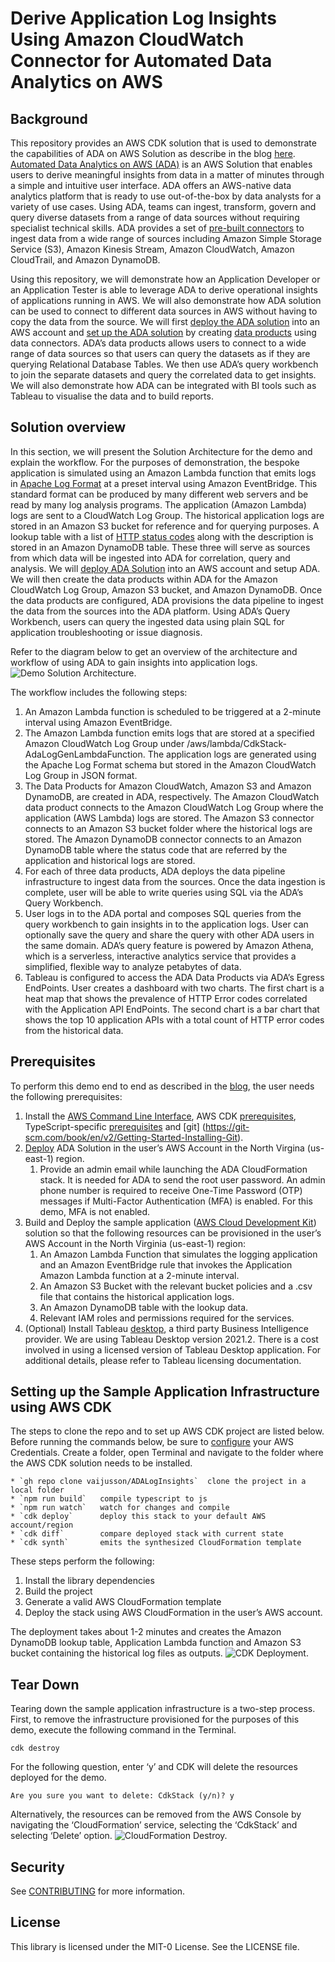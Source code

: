 # Derive Application Log Insights Using Amazon CloudWatch Connector for Automated Data Analytics on AWS

## Background
 This repository provides an AWS CDK solution that is used to demonstrate the capabilities of ADA on AWS Solution as describe in the blog [here](link). [Automated Data Analytics on AWS (ADA)](https://aws.amazon.com/solutions/implementations/automated-data-analytics-on-aws/) is an AWS Solution that enables users to derive meaningful insights from data in a matter of minutes through a simple and intuitive user interface. ADA offers an AWS-native data analytics platform that is ready to use out-of-the-box by data analysts for a variety of use cases. Using ADA, teams can ingest, transform, govern and query diverse datasets from a range of data sources without requiring specialist technical skills. ADA provides a set of [pre-built connectors](https://docs.aws.amazon.com/solutions/latest/automated-data-analytics-on-aws/data-connectors-guide.html) to ingest data from a wide range of sources including Amazon Simple Storage Service (S3), Amazon Kinesis Stream, Amazon CloudWatch, Amazon CloudTrail, and Amazon DynamoDB. 

Using this repository, we will demonstrate how an Application Developer or an Application Tester is able to leverage ADA to derive operational insights of applications running in AWS. We will also demonstrate how ADA solution can be used to connect to different data sources in AWS without having to copy the data from the source. We will first [deploy the ADA solution](https://docs.aws.amazon.com/solutions/latest/automated-data-analytics-on-aws/deploy-the-solution.html) into an AWS account and [set up the ADA solution](https://docs.aws.amazon.com/solutions/latest/automated-data-analytics-on-aws/setting-up-automated-data-analytics-on-aws.html) by creating [data products](https://docs.aws.amazon.com/solutions/latest/automated-data-analytics-on-aws/creating-data-products.html) using data connectors. ADA’s data products allows users to connect to a wide range of data sources so that users can query the datasets as if they are querying Relational Database Tables. We then use ADA’s query workbench to join the separate datasets and query the correlated data to get insights. We will also demonstrate how ADA can be integrated with BI tools such as Tableau to visualise the data and to build reports. 

## Solution overview

In this section, we will present the Solution Architecture for the demo and explain the workflow. For the purposes of demonstration, the bespoke application is simulated using an Amazon Lambda function that emits logs in [Apache Log Format](https://httpd.apache.org/docs/2.4/logs.html#accesslog) at a preset interval using Amazon EventBridge. This standard format can be produced by many different web servers and be read by many log analysis programs. The application (Amazon Lambda) logs are sent to a CloudWatch Log Group. The historical application logs are stored in an Amazon S3 bucket for reference and for querying purposes. A lookup table with a list of [HTTP status codes](https://httpd.apache.org/docs/2.4/logs.html#accesslog) along with the description is stored in an Amazon DynamoDB table. These three will serve as sources from which data will be ingested into ADA for correlation, query and analysis. We will [deploy ADA Solution](https://docs.aws.amazon.com/solutions/latest/automated-data-analytics-on-aws/deploy-the-solution.html) into an AWS account and setup ADA. We will then create the data products within ADA for the Amazon CloudWatch Log Group, Amazon S3 bucket, and Amazon DynamoDB. Once the data products are configured, ADA provisions the data pipeline to ingest the data from the sources into the ADA platform. Using ADA’s Query Workbench, users can query the ingested data using plain SQL for application troubleshooting or issue diagnosis. 

Refer to the diagram below to get an overview of the architecture and workflow of using ADA to gain insights into application logs.
![Demo Solution Architecture.](./image/SA.png "Demo Solution Architecture.")

The workflow includes the following steps:
1. An Amazon Lambda function is scheduled to be triggered at a 2-minute interval using Amazon EventBridge.
1. The Amazon Lambda function emits logs that are stored at a specified Amazon CloudWatch Log Group under /aws/lambda/CdkStack-AdaLogGenLambdaFunction. The application logs are generated using the Apache Log Format schema but stored in the Amazon CloudWatch Log Group in JSON format.
1. The Data Products for Amazon CloudWatch, Amazon S3 and Amazon DynamoDB, are created in ADA, respectively. The Amazon CloudWatch data product connects to the Amazon CloudWatch Log Group where the application (AWS Lambda) logs are stored. The Amazon S3 connector connects to an Amazon S3 bucket folder where the historical logs are stored. The Amazon DynamoDB connector connects to an Amazon DynamoDB table where the status code that are referred by the application and historical logs are stored.
1. For each of three data products, ADA deploys the data pipeline infrastructure to ingest data from the sources. Once the data ingestion is complete, user will be able to write queries using SQL via the ADA’s Query Workbench.
1. User logs in to the ADA portal and composes SQL queries from the query workbench to gain insights in to the application logs. User can optionally save the query and share the query with other ADA users in the same domain. ADA’s query feature is powered by Amazon Athena, which is a serverless, interactive analytics service that provides a simplified, flexible way to analyze petabytes of data.
1. Tableau is configured to access the ADA Data Products via ADA’s Egress EndPoints. User creates a dashboard with two charts. The first chart is a heat map that shows the prevalence of HTTP Error codes correlated with the Application API EndPoints. The second chart is a bar chart that shows the top 10 application APIs with a total count of HTTP error codes from the historical data.

## Prerequisites

To perform this demo end to end as described in the [blog](link), the user needs the following prerequisites:

1. Install the [AWS Command Line Interface](https://aws.amazon.com/cli/), AWS CDK [prerequisites](https://docs.aws.amazon.com/cdk/v2/guide/work-with.html), TypeScript-specific [prerequisites](https://docs.aws.amazon.com/cdk/v2/guide/work-with-cdk-typescript.html) and [git] (https://git-scm.com/book/en/v2/Getting-Started-Installing-Git).
1. [Deploy](https://docs.aws.amazon.com/solutions/latest/automated-data-analytics-on-aws/deploy-the-solution.html) ADA Solution in the user’s AWS Account in the North Virgina (us-east-1) region.
    1. Provide an admin email while launching the ADA CloudFormation stack. It is needed for ADA to send the root user password. An admin phone number is required to receive One-Time Password (OTP) messages if Multi-Factor Authentication (MFA) is enabled. For this demo, MFA is not enabled.
1. Build and Deploy the sample application ([AWS Cloud Development Kit](https://github.com/aws-samples/operational-insights-with-automated-data-analytics-on-aws)) solution so that the following resources can be provisioned in the user’s AWS Account in the North Virginia (us-east-1) region:
    1. An Amazon Lambda Function that simulates the logging application and an Amazon EventBridge rule that invokes the Application Amazon Lambda function at a 2-minute interval.
    1. An Amazon S3 Bucket with the relevant bucket policies and a .csv file that contains the historical application logs.
    1. An Amazon DynamoDB table with the lookup data.
    1. Relevant IAM roles and permissions required for the services.
1. (Optional) Install Tableau [desktop](https://www.tableau.com/products/desktop), a third party Business Intelligence provider. We are using Tableau Desktop version 2021.2. There is a cost involved in using a licensed version of Tableau Desktop application. For additional details, please refer to Tableau licensing documentation.

## Setting up the Sample Application Infrastructure using AWS CDK
The steps to clone the repo and to set up AWS CDK project are listed below. Before running the commands below, be sure to [configure](https://docs.aws.amazon.com/cli/latest/userguide/cli-chap-configure.html) your AWS Credentials. Create a folder, open Terminal and navigate to the folder where the AWS CDK solution needs to be installed. 

```
* `gh repo clone vaijusson/ADALogInsights`  clone the project in a local folder
* `npm run build`   compile typescript to js
* `npm run watch`   watch for changes and compile
* `cdk deploy`      deploy this stack to your default AWS account/region
* `cdk diff`        compare deployed stack with current state
* `cdk synth`       emits the synthesized CloudFormation template
```

These steps perform the following:
1. Install the library dependencies 
1. Build the project
1. Generate a valid AWS CloudFormation template
1. Deploy the stack using AWS CloudFormation in the user’s AWS account.

The deployment takes about 1-2 minutes and creates the Amazon DynamoDB lookup table, Application Lambda function and Amazon S3 bucket containing the historical log files as outputs.
![CDK Deployment.](./image/cdk_deploy.jpg "CDK Deployment.")

## Tear Down

Tearing down the sample application infrastructure is a two-step process. First, to remove the infrastructure provisioned for the purposes of this demo, execute the following command in the Terminal.

```
cdk destroy
```

For the following question, enter ‘y’ and CDK will delete the resources deployed for the demo. 

```
Are you sure you want to delete: CdkStack (y/n)? y
```

Alternatively, the resources can be removed from the AWS Console by navigating the ‘CloudFormation’ service, selecting the ‘CdkStack’ and selecting ‘Delete’ option. 
![CloudFormation Destroy.](./image/cf_destroy.jpg "CloudFormation Destroy.")


## Security

See [CONTRIBUTING](CONTRIBUTING.md#security-issue-notifications) for more information.

## License

This library is licensed under the MIT-0 License. See the LICENSE file.